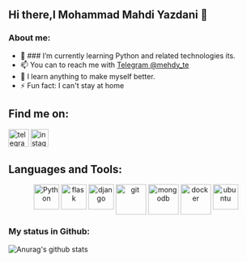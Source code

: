 ## Hi there,I Mohammad Mahdi Yazdani 👋


### About me:

- 🌱 ### I’m currently learning Python and related technologies its.
- 📫 You can to reach me with [Telegram @mehdy_te](https://t.me/mehdy_te)
- :boy: I learn anything to make myself better.
- ⚡ Fun fact: I can't stay at home


## Find me on:
<a href="https://t.me/mehdy_te"><img src="https://cdn.iconscout.com/icon/free/png-256/telegram-3-226554.png" alt="telegram" height="35" width="40"></a>
<a href="https://www.instagram.com/mehdy_in/"><img src="https://cdn.iconscout.com/icon/free/png-256/instagram-1868978-1583142.png" alt="instagram" height="35"></a>


## Languages and Tools:
<p align="center">
<img src="https://raw.githubusercontent.com/abranhe/programming-languages-logos/30a0ecf99188be99a3c75a00efb5be61eca9c382/src/python/python.svg" alt="Python" height="50" width="50" style="vertical-align:top">
<img src="https://www.vectorlogo.zone/logos/pocoo_flask/pocoo_flask-icon.svg" alt="flask" height="50" width="50" style="vertical-align:top">
<img src="https://cdn.iconscout.com/icon/free/png-256/django-1-282754.png" alt="django" height="50" width="50" style="vertical-align:top">
<img src="https://cdn.iconscout.com/icon/free/png-256/git-13-569377.png" alt="git" height="60" width="60" style="vertical-align:top">
<img src="https://cdn.iconscout.com/icon/free/png-256/mongodb-4-1175139.png" alt="mongodb" height="60" width="60" style="vertical-align:top">
<img src="https://cdn.iconscout.com/icon/free/png-256/docker-13-1175230.png" alt="docker" height="60" width="60" style="vertical-align:top">
<img src="https://cdn.iconscout.com/icon/free/png-256/ubuntu-16-1175076.png" alt="ubuntu" height="50" width="50" style="vertical-align:top">
</p>


### My status in Github:

![Anurag's github stats](https://github-readme-stats.vercel.app/api?username=MrMohammadY&theme=default&show_icons=true) 

